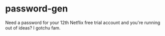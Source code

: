 # password-gen
Need a password for your 12th Netflix free trial account and you're running out of ideas? I gotchu fam.
